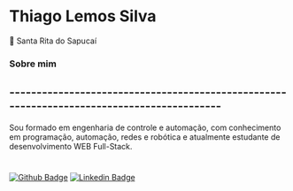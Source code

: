 # Thiago Lemos Silva
📍 Santa Rita do Sapucaí



### Sobre mim
## ------------------------------------------------------------------------------------------
Sou formado em engenharia de controle e automação, com conhecimento em programação, automação, redes e robótica e atualmente estudante de desenvolvimento WEB Full-Stack.
#

[![Github Badge](https://img.shields.io/badge/-Github-000?style=flat-square&logo=Github&logoColor=white&link=https://github.com/Thiagolemos1995)](https://github.com/Thiagolemos1995)
[![Linkedin Badge](https://img.shields.io/badge/-LinkedIn-blue?style=flat-square&logo=Linkedin&logoColor=white&link=https://www.linkedin.com/in/thiago-lemos-silva-835983105/)](https://www.linkedin.com/in/thiago-lemos-silva-835983105/)


